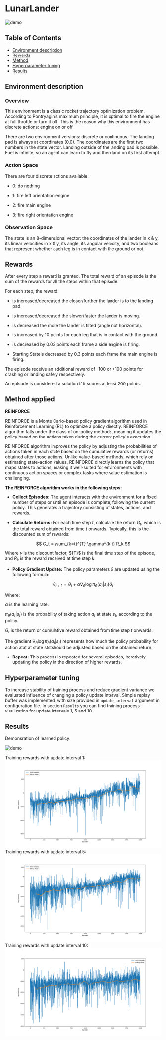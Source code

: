 # LunarLander
![demo](https://gymnasium.farama.org/_images/lunar_lander.gif)

## Table of Contents
- [Environment description](#environment-description)
- [Rewards](#rewards)
- [Method](#method-applied)
- [Hyperparameter tuning](#hyperparameter-tuning)
- [Results](#results)

## Environment description
### Overview

This environment is a classic rocket trajectory optimization problem. According to Pontryagin’s maximum principle, it is optimal to fire the engine at full throttle or turn it off. This is the reason why this environment has discrete actions: engine on or off.

There are two environment versions: discrete or continuous. The landing pad is always at coordinates (0,0). The coordinates are the first two numbers in the state vector. Landing outside of the landing pad is possible. Fuel is infinite, so an agent can learn to fly and then land on its first attempt.

### Action Space

There are four discrete actions available:

- 0: do nothing

- 1: fire left orientation engine

- 2: fire main engine

- 3: fire right orientation engine

### Observation Space

The state is an 8-dimensional vector: the coordinates of the lander in x & y, its linear velocities in x & y, its angle, its angular velocity, and two booleans that represent whether each leg is in contact with the ground or not.

## Rewards

After every step a reward is granted. The total reward of an episode is the sum of the rewards for all the steps within that episode.

For each step, the reward:



- is increased/decreased the closer/further the lander is to the landing pad.

- is increased/decreased the slower/faster the lander is moving.

- is decreased the more the lander is tilted (angle not horizontal).

- is increased by 10 points for each leg that is in contact with the ground.

- is decreased by 0.03 points each frame a side engine is firing.

- Starting Stateis decreased by 0.3 points each frame the main engine is firing.

The episode receive an additional reward of -100 or +100 points for crashing or landing safely respectively.

An episode is considered a solution if it scores at least 200 points.

## Method applied

**REINFORCE**


REINFORCE is a Monte Carlo-based policy gradient algorithm used in Reinforcement Learning (RL) to optimize a policy directly. REINFORCE algorithm falls under the class of on-policy methods, meaning it updates the policy based on the actions taken during the current policy's execution.

REINFORCE algorithm improves the policy by adjusting the probabilities of actions taken in each state based on the cumulative rewards (or returns) obtained after those actions. Unlike value-based methods, which rely on estimating state-action values, REINFORCE directly learns the policy that maps states to actions, making it well-suited for environments with continuous action spaces or complex tasks where value estimation is challenging.

**The REINFORCE algorithm works in the following steps:**

- **Collect Episodes:** The agent interacts with the environment for a fixed number of steps or until an episode is complete, following the current policy. This generates a trajectory consisting of states, actions, and rewards.

- **Calculate Returns:** For each time step $t$, calculate the return $G_t$​​, which is the total reward obtained from time $t$ onwards. Typically, this is the discounted sum of rewards:

$$ G_t = \sum_{k=t}^{T} \gamma^{k-t} R_k $$

Where $\gamma$ is the discount factor, $\{T}$ is the final time step of the episode, and $R_k​$ is the reward received at time step $k$.

- **Policy Gradient Update:** The policy parameters $θ$ are updated using the following formula:

$$ \theta_{t+1} = \theta_t + \alpha \nabla_{\theta} \log \pi_{\theta}(a_t | s_t) G_t $$

Where:

$\alpha$ is the learning rate.

$\pi_{\theta}(a_t | s_t)$ is the probability of taking action $a_t​$ at state  $s_t​$, according to the policy.

$G_t$​ is the return or cumulative reward obtained from time step $t$ onwards.

The gradient $\nabla_{\theta} \log \pi_{\theta}(a_t | s_t)$ represents how much the policy probability for action atat​​ at state stst​ should be adjusted based on the obtained return.

- **Repeat:** This process is repeated for several episodes, iteratively updating the policy in the direction of higher rewards.

## Hyperparameter tuning

To increase stability of training process and reduce gradient variance we evaluated influence of changing a policy update interval. Simple replay buffer was implemented, with size provided in `update_interval` argument in configuration file. In section `Results` you can find training process visulization for update intervals 1, 5 and 10.

## Results
Demonsration of learned policy:

![demo](https://github.com/user-attachments/assets/5507156b-c9aa-45e3-bde1-5ea017c9176d)

Training rewards with update interval 1:
![Results](https://github.com/MikhailovBair/LunarLander/blob/development/results/img/rewards_1.png)
Training rewards with update interval 5:
![Results](https://github.com/MikhailovBair/LunarLander/blob/development/results/img/rewards_5.png)
Training rewards with update interval 10:
![Results](https://github.com/MikhailovBair/LunarLander/blob/development/results/img/rewards_10.png)


